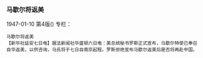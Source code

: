 ### 马歇尔将返美

1947-01-10
第4版()
专栏：

    马歇尔将返美
    【新华社延安七日电】据法新闻社华盛顿六日电：美总统秘书罗斯正式宣布，马歇尔特使已奉召自华返美，以供咨询，马氏将于七日自南京起程。罗斯拒绝宣布马歇尔返美后是否将再赴中国。
